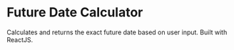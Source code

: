 # Future Date Calculator

Calculates and returns the exact future date based on user input. Built with ReactJS.
